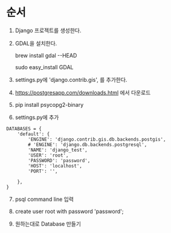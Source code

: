 # 순서
1. Django 프로젝트를 생성한다.
2. GDAL을 설치한다.
 
    brew install gdal --HEAD
    
    sudo easy_install GDAL

3. settings.py에  'django.contrib.gis', 를 추가한다.

4. https://postgresapp.com/downloads.html 에서 다운로드

5. pip install psycopg2-binary

6. settings.py에 추가
~~~~
DATABASES = {
    'default': {
        'ENGINE': 'django.contrib.gis.db.backends.postgis',
        # 'ENGINE': 'django.db.backends.postgresql',
        'NAME': 'django_test',
        'USER': 'root',
        'PASSWORD': 'password',
        'HOST': 'localhost',
        'PORT': '',

    },
}
~~~~
7. psql command line 입력

8. create user root with password 'password';

9. 원하는대로 Database 만들기
